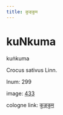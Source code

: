 ```yaml
---
title: कुङ्कुम
---
```


# kuNkuma

kuṅkuma  <div n="P" />Crocus sativus Linn.

lnum: 299

image: [433](https://www.sanskrit-lexicon.uni-koeln.de/scans/csl-apidev/servepdf.php?dict=snp&page=433)

cologne link: [कुङ्कुम](https://sanskrit-lexicon.uni-koeln.de/scans/csl-apidev/getword.php?dict=snp&key=कुङ्कुम)

